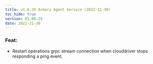 ```yaml
---
title: v1.0.29 Armory Agent Service (2022-11-30)
toc_hide: true
version: 01.00.29
date: 2022-11-30
---
```


### Feat:
 - Restart operations grpc stream connection when clouddriver stops responding a ping event.

